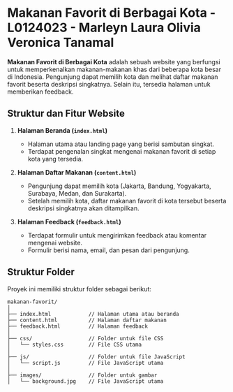 # Makanan Favorit di Berbagai Kota - L0124023 - Marleyn Laura Olivia Veronica Tanamal

**Makanan Favorit di Berbagai Kota** adalah sebuah website yang berfungsi untuk memperkenalkan makanan-makanan khas dari beberapa kota besar di Indonesia. Pengunjung dapat memilih kota dan melihat daftar makanan favorit beserta deskripsi singkatnya. Selain itu, tersedia halaman untuk memberikan feedback.

## Struktur dan Fitur Website

1. **Halaman Beranda (`index.html`)**
   - Halaman utama atau landing page yang berisi sambutan singkat.
   - Terdapat pengenalan singkat mengenai makanan favorit di setiap kota yang tersedia.
   
2. **Halaman Daftar Makanan (`content.html`)**
   - Pengunjung dapat memilih kota (Jakarta, Bandung, Yogyakarta, Surabaya, Medan, dan Surakarta).
   - Setelah memilih kota, daftar makanan favorit di kota tersebut beserta deskripsi singkatnya akan ditampilkan.

3. **Halaman Feedback (`feedback.html`)**
   - Terdapat formulir untuk mengirimkan feedback atau komentar mengenai website.
   - Formulir berisi nama, email, dan pesan dari pengunjung.

## Struktur Folder

Proyek ini memiliki struktur folder sebagai berikut:

```plaintext
makanan-favorit/
│
├── index.html            // Halaman utama atau beranda
├── content.html          // Halaman daftar makanan
├── feedback.html         // Halaman feedback
│
├── css/                  // Folder untuk file CSS
│   └── styles.css        // File CSS utama
│
├── js/                   // Folder untuk file JavaScript
│   └── script.js         // File JavaScript utama
│
├── images/               // Folder untuk gambar
│   └── background.jpg    // File JavaScript utama

